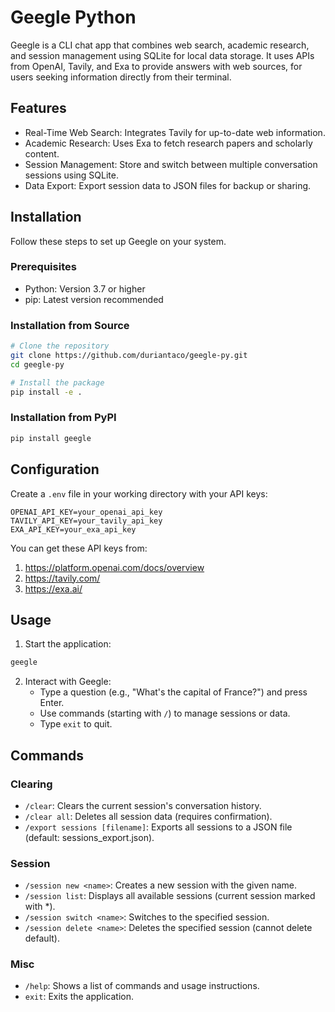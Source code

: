 # Geegle Python

Geegle is a CLI chat app that combines web search, academic research, and session management using SQLite for local data storage. It uses APIs from OpenAI, Tavily, and Exa to provide answers with web sources, for users seeking information directly from their terminal.

## Features

* Real-Time Web Search: Integrates Tavily for up-to-date web information.
* Academic Research: Uses Exa to fetch research papers and scholarly content.
* Session Management: Store and switch between multiple conversation sessions using SQLite.
* Data Export: Export session data to JSON files for backup or sharing.

## Installation

Follow these steps to set up Geegle on your system.

### Prerequisites
* Python: Version 3.7 or higher
* pip: Latest version recommended

### Installation from Source
```bash
# Clone the repository
git clone https://github.com/duriantaco/geegle-py.git
cd geegle-py

# Install the package
pip install -e .
```

### Installation from PyPI
```bash
pip install geegle
```

## Configuration

Create a `.env` file in your working directory with your API keys:

```
OPENAI_API_KEY=your_openai_api_key
TAVILY_API_KEY=your_tavily_api_key
EXA_API_KEY=your_exa_api_key
```

You can get these API keys from:
1. https://platform.openai.com/docs/overview
2. https://tavily.com/
3. https://exa.ai/

## Usage

1. Start the application:

```bash
geegle
```

2. Interact with Geegle:
   * Type a question (e.g., "What's the capital of France?") and press Enter.
   * Use commands (starting with `/`) to manage sessions or data.
   * Type `exit` to quit.

## Commands

### Clearing
* `/clear`: Clears the current session's conversation history.
* `/clear all`: Deletes all session data (requires confirmation).
* `/export sessions [filename]`: Exports all sessions to a JSON file (default: sessions_export.json).

### Session
* `/session new <name>`: Creates a new session with the given name.
* `/session list`: Displays all available sessions (current session marked with *).
* `/session switch <name>`: Switches to the specified session.
* `/session delete <name>`: Deletes the specified session (cannot delete default).

### Misc
* `/help`: Shows a list of commands and usage instructions.
* `exit`: Exits the application.